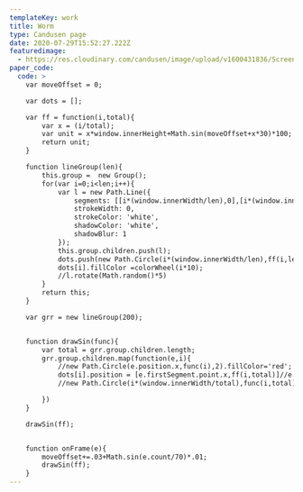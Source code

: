```yaml
---
templateKey: work
title: Worm
type: Candusen page
date: 2020-07-29T15:52:27.222Z
featuredimage:
  - https://res.cloudinary.com/candusen/image/upload/v1600431836/Screen_Shot_2020-09-17_at_6.55.48_PM_iycuhd.png
paper_code:
  code: >
    var moveOffset = 0;

    var dots = [];

    var ff = function(i,total){
    	var x = (i/total);
    	var unit = x*window.innerHeight+Math.sin(moveOffset+x*30)*100;
    	return unit;
    }

    function lineGroup(len){
    	this.group =  new Group();
    	for(var i=0;i<len;i++){
    		var l = new Path.Line({
    			segments: [[i*(window.innerWidth/len),0],[i*(window.innerWidth/len),window.innerHeight]],
    			strokeWidth: 0,
    			strokeColor: 'white',
    			shadowColor: 'white',
    			shadowBlur: 1
    		});
    		this.group.children.push(l);
    		dots.push(new Path.Circle(i*(window.innerWidth/len),ff(i,len),20));
    		dots[i].fillColor =colorWheel(i*10);
    		//l.rotate(Math.random()*5)
    	}
    	return this;
    }

    var grr = new lineGroup(200);


    function drawSin(func){
    	var total = grr.group.children.length;
    	grr.group.children.map(function(e,i){
    		//new Path.Circle(e.position.x,func(i),2).fillColor='red';
    		dots[i].position = [e.firstSegment.point.x,ff(i,total)]//e.getPointAt(500*Math.sin(.2*moveOffset+(i/20))+e.length*((i+1)/total));//new Point(i*(window.innerWidth/total),ff(i,total));
    		//new Path.Circle(i*(window.innerWidth/total),func(i,total),3).fillColor = 'red'

    	})
    }

    drawSin(ff);


    function onFrame(e){
    	moveOffset+=.03+Math.sin(e.count/70)*.01;
    	drawSin(ff);
    }
---
```


